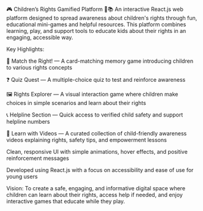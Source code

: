🎮 Children’s Rights Gamified Platform 👶📚
An interactive React.js web platform designed to spread awareness about children's rights through fun, educational mini-games and helpful resources. This platform combines learning, play, and support tools to educate kids about their rights in an engaging, accessible way.

Key Highlights:

📖 Match the Right! — A card-matching memory game introducing children to various rights concepts

❓ Quiz Quest — A multiple-choice quiz to test and reinforce awareness

🖼️ Rights Explorer — A visual interaction game where children make choices in simple scenarios and learn about their rights

📞 Helpline Section — Quick access to verified child safety and support helpline numbers

🎥 Learn with Videos — A curated collection of child-friendly awareness videos explaining rights, safety tips, and empowerment lessons

Clean, responsive UI with simple animations, hover effects, and positive reinforcement messages

Developed using React.js with a focus on accessibility and ease of use for young users

Vision:
To create a safe, engaging, and informative digital space where children can learn about their rights, access help if needed, and enjoy interactive games that educate while they play.

